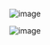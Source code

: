 ![image](https://github.com/Pop-Alex/Weather2/assets/126070300/0eb1b387-ede8-477f-8b04-d4cf042d3528)

![image](https://github.com/Pop-Alex/Weather2/assets/126070300/f5689086-7e43-4810-856b-6671d4227ca0)

